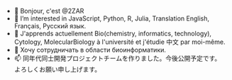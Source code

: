 - 👋 Bonjour, c'est @2ZAR
- 👀 I’m interested in JavaScript, Python, R, Julia, Translation English, Français, Русский язык.
- 🌱 J'apprends actuellement Bio(chemistry, informatics, technology), Cytology, MolecularBiology à l'université et j'étudie 中文 par moi-même.
- 💞️ Хочу сотрудничать в области биоинформатики.
- 📫 同年代同士開発プロジェクトチームを作りました。今後公開予定です。 よろしくお願い申し上げます。

<!---
2ZAR/2ZAR is a ✨ special ✨ repository because its `README.md` (this file) appears on your GitHub profile.
You can click the Preview link to take a look at your changes.
---> 
